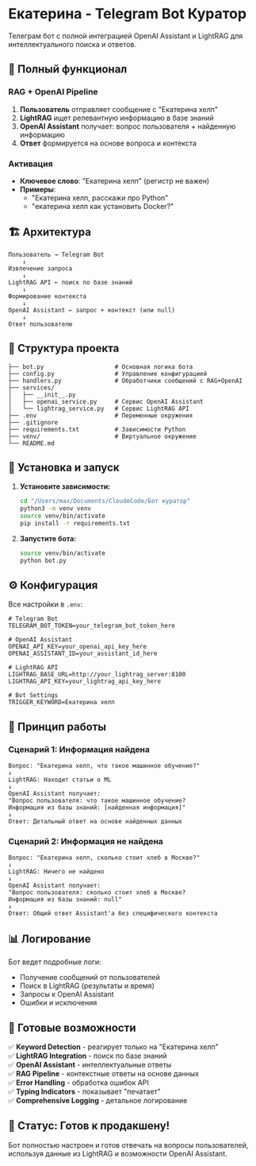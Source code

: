 # Екатерина - Telegram Bot Куратор

Телеграм бот с полной интеграцией OpenAI Assistant и LightRAG для интеллектуального поиска и ответов.

## 🚀 Полный функционал

### RAG + OpenAI Pipeline
1. **Пользователь** отправляет сообщение с "Екатерина хелп"
2. **LightRAG** ищет релевантную информацию в базе знаний
3. **OpenAI Assistant** получает: вопрос пользователя + найденную информацию
4. **Ответ** формируется на основе вопроса и контекста

### Активация
- **Ключевое слово**: "Екатерина хелп" (регистр не важен)
- **Примеры**: 
  - "Екатерина хелп, расскажи про Python"
  - "екатерина хелп как установить Docker?"

## 🏗️ Архитектура

```
Пользователь → Telegram Bot
    ↓
Извлечение запроса
    ↓
LightRAG API ← поиск по базе знаний
    ↓
Формирование контекста
    ↓
OpenAI Assistant ← запрос + контекст (или null)
    ↓
Ответ пользователю
```

## 📁 Структура проекта

```
├── bot.py                    # Основная логика бота
├── config.py                 # Управление конфигурацией
├── handlers.py               # Обработчики сообщений с RAG+OpenAI
├── services/
│   ├── __init__.py
│   ├── openai_service.py     # Сервис OpenAI Assistant
│   └── lightrag_service.py   # Сервис LightRAG API
├── .env                      # Переменные окружения
├── .gitignore
├── requirements.txt          # Зависимости Python
├── venv/                     # Виртуальное окружение
└── README.md
```

## 🔧 Установка и запуск

1. **Установите зависимости:**
   ```bash
   cd "/Users/max/Documents/CloudeCode/Бот куратор"
   python3 -m venv venv
   source venv/bin/activate
   pip install -r requirements.txt
   ```

2. **Запустите бота:**
   ```bash
   source venv/bin/activate
   python bot.py
   ```

## ⚙️ Конфигурация

Все настройки в `.env`:
```env
# Telegram Bot
TELEGRAM_BOT_TOKEN=your_telegram_bot_token_here

# OpenAI Assistant
OPENAI_API_KEY=your_openai_api_key_here
OPENAI_ASSISTANT_ID=your_assistant_id_here

# LightRAG API
LIGHTRAG_BASE_URL=http://your_lightrag_server:8100
LIGHTRAG_API_KEY=your_lightrag_api_key_here

# Bot Settings
TRIGGER_KEYWORD=Екатерина хелп
```

## 🔄 Принцип работы

### Сценарий 1: Информация найдена
```
Вопрос: "Екатерина хелп, что такое машинное обучение?"
↓
LightRAG: Находит статьи о ML
↓
OpenAI Assistant получает:
"Вопрос пользователя: что такое машинное обучение?
Информация из базы знаний: [найденная информация]"
↓
Ответ: Детальный ответ на основе найденных данных
```

### Сценарий 2: Информация не найдена
```
Вопрос: "Екатерина хелп, сколько стоит хлеб в Москве?"
↓
LightRAG: Ничего не найдено
↓
OpenAI Assistant получает:
"Вопрос пользователя: сколько стоит хлеб в Москве?
Информация из базы знаний: null"
↓
Ответ: Общий ответ Assistant'а без специфического контекста
```

## 📊 Логирование

Бот ведет подробные логи:
- Получение сообщений от пользователей
- Поиск в LightRAG (результаты и время)
- Запросы к OpenAI Assistant
- Ошибки и исключения

## 🎯 Готовые возможности

✅ **Keyword Detection** - реагирует только на "Екатерина хелп"  
✅ **LightRAG Integration** - поиск по базе знаний  
✅ **OpenAI Assistant** - интеллектуальные ответы  
✅ **RAG Pipeline** - контекстные ответы на основе данных  
✅ **Error Handling** - обработка ошибок API  
✅ **Typing Indicators** - показывает "печатает"  
✅ **Comprehensive Logging** - детальное логирование  

## 🚀 Статус: Готов к продакшену!

Бот полностью настроен и готов отвечать на вопросы пользователей, используя данные из LightRAG и возможности OpenAI Assistant.